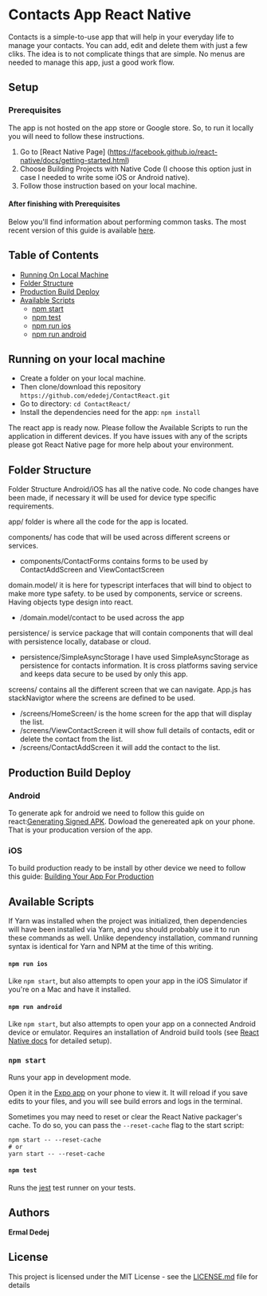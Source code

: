 # Contacts App React Native

Contacts is a simple-to-use app that will help in your everyday life to manage your contacts. You can add, edit and delete them with just a few cliks. The idea  is to not complicate things that are simple. No menus are needed to manage this app, just a good work flow.

## Setup

### Prerequisites

The app is not hosted on the app store or Google store. So, to run it locally you will need to follow these instructions. 
1. Go to [React Native Page] (https://facebook.github.io/react-native/docs/getting-started.html)
2. Choose Building Projects with Native Code (I choose this option just in case I needed to write some iOS or Android native).
3. Follow those instruction based on your local machine.

#### After finishing with Prerequisites

Below you'll find information about performing common tasks. The most recent version of this guide is available [here](https://github.com/react-community/create-react-native-app/blob/master/react-native-scripts/template/README.md).

## Table of Contents

* [Running On Local Machine](#running-on-your-local-machine)
* [Folder Structure](#folder-structure)
* [Production Build Deploy](#production-build-deploy)
* [Available Scripts](#available-scripts)
  * [npm start](#npm-start)
  * [npm test](#npm-test)
  * [npm run ios](#npm-run-ios)
  * [npm run android](#npm-run-android)


## Running on your local machine
* Create a folder on your local machine. 
* Then clone/download this repository `https://github.com/ededej/ContactReact.git`
* Go to directory: `cd ContactReact/`
* Install the dependencies need for the app: `npm install `

The react app is ready now. Please follow the Available Scripts to run the application in different devices. If you have issues with any of the scripts please got React Native page for more help about your environment.

## Folder Structure
Folder Structure
Android/iOS has all the native code. No code changes have been made, if necessary it will be used for device type specific requirements.

app/ folder is where all the code for the app is located.

components/ has code that will be used across different screens or services.
* components/ContactForms contains forms to be used by ContactAddScreen and ViewContactScreen

domain.model/ it is here for typescript interfaces that will bind to object to make more type safety. to be used by components, service or screens. Having objects type design into react.
* /domain.model/contact to be used across the app

persistence/ is service package that will contain components that will deal with persistence locally, database or cloud.
* persistence/SimpleAsyncStorage I have used SimpleAsyncStorage as persistence for contacts information. It is cross platforms saving service and keeps data secure to be used by only this app.

screens/ contains all the different screen that we can navigate. App.js has stackNavigtor where the screens are defined to be used.
* /screens/HomeScreen/ is the home screen for the app that will display the list.
* /screens/ViewContactScreen it will show full details of contacts, edit or delete the contact from the list.
* /screens/ContactAddScreen it will add the contact to the list.

## Production Build Deploy

### Android
To generate apk for android we need to follow this guide on react:[Generating Signed APK](https://facebook.github.io/react-native/docs/signed-apk-android.html#content). Dowload the genereated apk on your phone. That is your producation version of the app.

### iOS
To build production ready to be install by other device we need to follow this guide: [Building Your App For Production](
https://facebook.github.io/react-native/docs/running-on-device#building-your-app-for-production)
## Available Scripts

If Yarn was installed when the project was initialized, then dependencies will have been installed via Yarn, and you should probably use it to run these commands as well. Unlike dependency installation, command running syntax is identical for Yarn and NPM at the time of this writing.

#### `npm run ios`

Like `npm start`, but also attempts to open your app in the iOS Simulator if you're on a Mac and have it installed.

#### `npm run android`

Like `npm start`, but also attempts to open your app on a connected Android device or emulator. Requires an installation of Android build tools (see [React Native docs](https://facebook.github.io/react-native/docs/getting-started.html) for detailed setup). 


### `npm start`

Runs your app in development mode.

Open it in the [Expo app](https://expo.io) on your phone to view it. It will reload if you save edits to your files, and you will see build errors and logs in the terminal.

Sometimes you may need to reset or clear the React Native packager's cache. To do so, you can pass the `--reset-cache` flag to the start script:

```
npm start -- --reset-cache
# or
yarn start -- --reset-cache
```

#### `npm test`

Runs the [jest](https://github.com/facebook/jest) test runner on your tests.




## Authors

**Ermal Dedej** 

## License

This project is licensed under the MIT License - see the [LICENSE.md](LICENSE.md) file for details
